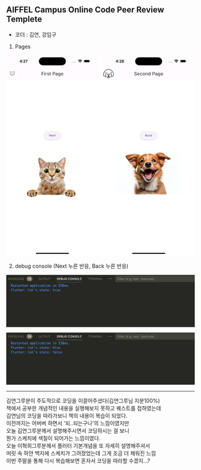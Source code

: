 ## AIFFEL Campus Online Code Peer Review Templete
- 코더 : 김연, 강임구

1. Pages

![image1](./pages.png)

2. debug console (Next 누른 반응, Back 누른 반응)

![image1](./console.png)


***
김연그루분이 주도적으로 코딩을 이끌어주셨다(김연그루님 지분100%)</br>
책에서 공부한 개념적인 내용을 실행해보지 못하고 퀘스트를 접하였는데</br>
김연님의 코딩을 따라가보니 책의 내용이 복습이 되었다.</br>
이전까지는 어버버 하면서 '되..되는구나'의 느낌이였지만</br>
오늘 김연그루분께서 설명해주시면서 코딩하시는 걸 보니</br>
뭔가 스케치에 색칠이 되어가는 느낌이였다.</br>
오늘 이혁희그루분께서 플러터 기본개념을 또 자세히 설명해주셔서</br>
머릿 속 하얀 백지에 스케치가 그려졌었는데 그게 조금 더 채워진 느낌</br>
이번 주말을 통해 다시 복습해보면 혼자서 코딩을 따라할 수겠지...?</br>